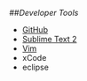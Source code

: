 ##_Developer Tools_

- [GitHub](github.md)
- [Sublime Text 2](sublime-text-2.md)
- [Vim](vim.md)
- xCode
- eclipse
